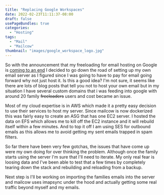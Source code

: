```yaml
---
title: "Replacing Google Workspaces"
date: 2022-02-23T11:11:37-08:00
draft: false
usePageBundles: true
categories:
  - "Hosting"
tags:
  - "Mail"
  - "Mailcow"
thumbnail: "images/google_workspace_logo.jpg"
---
```


So with the announcement that my freeloading for email hosting on Google is [coming to an end](https://support.google.com/a/answer/2855120?product_name=UnuFlow&hl=en&visit_id=637812405048408439-1951323816&rd=1&src=supportwidget0&hl=en) I decided to go down the road of setting up my own email server as I figured since I was going to have to pay for email going forward why not just host it. Is this a good idea? I'm not sure, it seems like there are lots of blog posts that tell you not to host your own email but in my situation I have several custom domains that i was feeding into google with around 20 family ~~freeloaders~~ users and cost became an issue.

Most of my cloud expertise is in AWS which made it a pretty easy decision to use their services to host my server. Since mailcow is now dockerized this was fairly easy to create an ASG that has one EC2 server. I hosted the data on EFS which allows me to kill off the EC2 instance and it will rebuild itself within a few minutes. And to top it off I am using SES for outbound emails as this allows me to avoid getting my sent emails trapped in spam filters.

So far there have been very few gotchas, the issues that have come up were my own doing for over thinking the problem. Although once the family starts using the server I'm sure that I'll need to iterate. My only real fear is loosing data and I've been able to test that a few times by completely tearing down the stack and rebuilding and reloading from a backup. 

Next step is I'll be working on importing the families emails into the server and mailcow uses imapsync under the hood and actually getting some real traffic beyond myself and my emails.
